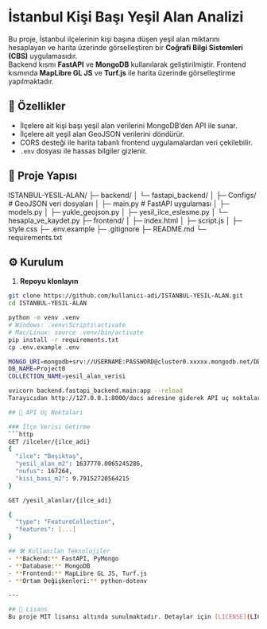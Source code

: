 # İstanbul Kişi Başı Yeşil Alan Analizi

Bu proje, İstanbul ilçelerinin kişi başına düşen yeşil alan miktarını hesaplayan ve harita üzerinde görselleştiren bir **Coğrafi Bilgi Sistemleri (CBS)** uygulamasıdır.  
Backend kısmı **FastAPI** ve **MongoDB** kullanılarak geliştirilmiştir. Frontend kısmında **MapLibre GL JS** ve **Turf.js** ile harita üzerinde görselleştirme yapılmaktadır.

## 🚀 Özellikler
- İlçelere ait kişi başı yeşil alan verilerini MongoDB’den API ile sunar.
- İlçelere ait yeşil alan GeoJSON verilerini döndürür.
- CORS desteği ile harita tabanlı frontend uygulamalardan veri çekilebilir.
- `.env` dosyası ile hassas bilgiler gizlenir.

## 📂 Proje Yapısı
ISTANBUL-YESIL-ALAN/
├─ backend/
│  └─ fastapi_backend/
│     ├─ Configs/                  # GeoJSON veri dosyaları
│     ├─ main.py                    # FastAPI uygulaması
│     ├─ models.py
│     ├─ yukle_geojson.py
│     ├─ yesil_ilce_eslesme.py
│     └─ hesapla_ve_kaydet.py
├─ frontend/
│  ├─ index.html
│  ├─ script.js
│  ├─ style.css
├─ .env.example
├─ .gitignore
├─ README.md
└─ requirements.txt

## ⚙️ Kurulum

1. **Repoyu klonlayın**
```bash
git clone https://github.com/kullanici-adi/ISTANBUL-YESIL-ALAN.git
cd ISTANBUL-YESIL-ALAN

python -m venv .venv
# Windows: .venv\Scripts\activate
# Mac/Linux: source .venv/bin/activate
pip install -r requirements.txt
cp .env.example .env

MONGO_URI=mongodb+srv://USERNAME:PASSWORD@cluster0.xxxxx.mongodb.net/DBNAME?retryWrites=true&w=majority
DB_NAME=Project0
COLLECTION_NAME=yesil_alan_verisi

uvicorn backend.fastapi_backend.main:app --reload
Tarayıcıdan http://127.0.0.1:8000/docs adresine giderek API uç noktalarını görebilirsiniz.

## 📌 API Uç Noktaları

### İlçe Verisi Getirme
```http
GET /ilceler/{ilce_adi}
{
  "ilce": "Beşiktaş",
  "yesil_alan_m2": 1637770.0065245286,
  "nufus": 167264,
  "kisi_basi_m2": 9.79152720564215
}

GET /yesil_alanlar/{ilce_adi}

{
  "type": "FeatureCollection",
  "features": [...]
}

## 🛠 Kullanılan Teknolojiler
- **Backend:** FastAPI, PyMongo
- **Database:** MongoDB
- **Frontend:** MapLibre GL JS, Turf.js
- **Ortam Değişkenleri:** python-dotenv

---

## 📜 Lisans
Bu proje MIT lisansı altında sunulmaktadır. Detaylar için [LICENSE](LICENSE) dosyasına bakabilirsiniz.
